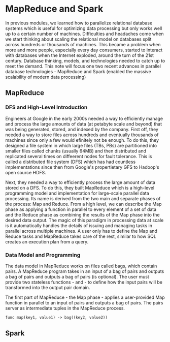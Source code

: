 # MapReduce and Spark

In previous modules, we learned how to parallelize relational database systems which is useful for optimizing data processing but only works well up to a certain number of machines. Difficulties and headaches come when we start thinking about scaling the relational model on databases split across hundreds or thousands of machines. This became a problem when more and more people, especially every day consumers, started to interact with databases when the Internet exploded, around the turn of the 21st century. Database thinking, models, and technologies needed to catch up to meet the demand. This note will focus one two recent advances in parallel database technologies - MapReduce and Spark (enabled the massive scalability of modern data processing)

## MapReduce

### DFS and High-Level Introduction

Engineers at Google in the early 2000s needed a way to efficiently manage and process the large amounts of data (at petabyte scale and beyond) that was being generated, stored, and indexed by the company. First off, they needed a way to store files across hundreds and eventually thousands of machines since only a few would efinitely not be enough. To do this, they designed a file system in which large files (TBs, PBs) are partitioned into smaller files called chunks (usually 64MB) and then distributed and replicated several times on diffeerent nodes for fault tolerance. This is called a distributed file system (DFS) which has had countless implementations since then from Google's propertietary GFS to Hadoop's open source HDFS. 

Next, they needed a way to efficiently process the large amount of data stored on a DFS. To do this, they built MapReduce which is a high-level programming model and implementation for large-scale parallel data processing. Its name is derived from the two main and separate phases of the process: Map and Reduce. From a high level, we can describe the Map phase as applying a function in parallel to every element of a set of data and the Reduce phase as combining the results of the Map phase into the desired data output. The magic of this paradigm in processing data at scale is it automatically handles the details of issuing and managing tasks in parallel across multiple machines. A user only has to define the Map and Reduce tasks and MapReduce takes care of the rest, similar to how SQL creates an execution plan from a query.

### Data Model and Programming

The data model in MapReduce works on files called bags, which contain pairs. A MapReduce program takes in an input of a bag of pairs and outputs a bag of pairs and outputs a bag of pairs (is optional). The user must provide two stateless functions - and - to define how the input pairs will be transformed into the output pair domain.

The first part of MapReduce - the Map phase - applies a user-provided Map function in parallel to an input of pairs and outputs a bag of pairs. The pairs server as intermediate tuples in the MapReduce process.

```apache
func map(key1, value1) -> bag((key2, value2))
```

## Spark


